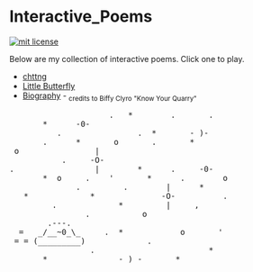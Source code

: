 # Interactive_Poems

<a href="https://opensource.org/licenses/MIT"><img src="https://img.shields.io/badge/mit-license-brightgreen.svg" alt="mit license"></a>

Below are my collection of interactive poems. Click one to play.
* [chttng](http://kaira.one/Interactive_Poems/chttng/)
* [Little Butterfly](http://kaira.one/Interactive_Poems/Little-Butterfly/)
* [Biography](http://kaira.one/Interactive_Poems/Biography/) - <sub> credits to Biffy Clyro "Know Your Quarry" </sub>


<pre>
                     .   *        .       .
       *      -0-
          .                .  *       - )-
       .      *       o       .       *
 o                |
           .     -O-
.                 |        *      .     -0-
       *  o     .    '       *      .        o
              .         .        |      *
   *             *              -O-          .
         .             *         |     ,
                .           o
        .---.
  =   _/__~0_\_     .  *            o       '
 = = (_________)             .
                 .                        *
       *               - ) -       *
</pre>
